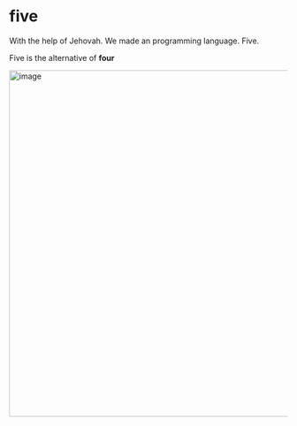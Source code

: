 # five
With the help of Jehovah. We made an programming language. Five.

Five is the alternative of **four**

<img width="1200" height="627" alt="image" src="https://github.com/user-attachments/assets/a2bc47fe-8564-4a3a-9e97-51c796f07da1" />
